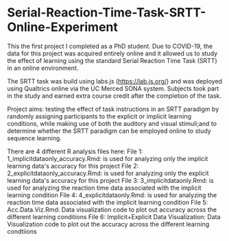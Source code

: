 # Serial-Reaction-Time-Task-SRTT-Online-Experiment
This the first project I completed as a PhD student. Due to COVID-19, the data for this project was acquired entirely online and it allowed us to study the effect of learning using the standard Serial Reaction Time Task (SRTT) in an online environment.

The SRTT task was build using labs.js (https://lab.js.org/) and was deployed using Qualtrics online via the UC Merced SONA system. Subjects took part in the study and earned extra course credit after the completion of the task.

Project aims: testing the effect of task instructions in an SRTT paradigm by randomly assigning participants to the explicit or implicit learning conditions, while making use of both the auditory and visual stimuli;and to determine whether the SRTT paradigm can be employed online to study sequence learning.

There are 4 different R analysis files here:
File 1: 1_implicitdataonly_accuracy.Rmd: is used for analyzing only the implicit learning data's accuracy for this project
File 2: 2_explicitdataonly_accuracy.Rmd: is used for analyzing only the explicit learning data's accuracy for this project
File 3: 3_implicitdataonly.Rmd: is used for analyzing the reaction time data associated with the implicit learning condition
File 4: 4_explicitdataonly.Rmd: is used for analyzing the reaction time data associated with the implicit learning condition
File 5: Acc.Data.Viz.Rmd: Data visualization code to plot out accuracy across the different learning conditions
File 6: Implicit+Explicit Data Visualization: Data Visualization code to plot out the accuracy across the different learning condtiions
